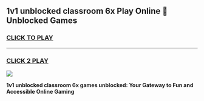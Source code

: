
## 1v1 unblocked classroom 6x Play Online 👋 Unblocked Games
<h3>
<a href="https://premium.freeplayer.one?title=1v1_unblocked_classroom_6x&ref=19F">CLICK TO PLAY</a></h3>
<hr>

<h3>
<a href="https://premium.freeplayer.one?title=1v1_unblocked_classroom_6x&ref=19F">CLICK 2 PLAY</a>
  
</h3>

<a href="https://premium.freeplayer.one?title=1v1_unblocked_classroom_6x&ref=19F"><img src="https://clearcache.store/games.png"></a>


**1v1 unblocked classroom 6x games unblocked: Your Gateway to Fun and Accessible Online Gaming**
